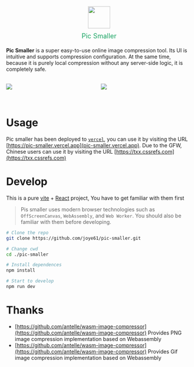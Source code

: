 <div style="text-align:center;margin: 20px 0;">
  <div style="display:flex;align-items:center;flex-direction:column;">
    <img src="https://txx.cssrefs.com/logo.svg" width="60" height="60">
    <div style="margin-top:10px;font-size:18px;color:#1da565">Pic Smaller</div>
  </div>
</div>

**Pic Smaller** is a super easy-to-use online image compression tool. Its UI is intuitive and supports compression configuration. At the same time, because it is purely local compression without any server-side logic, it is completely safe.

<br/>

<div style="display:flex;justify-content:space-between;">
  <div style="width:49%;"><img src="https://txx.cssrefs.com/demo1.png"></div>
  <div style="width:49%;"><img src="https://txx.cssrefs.com/demo2.png"></div>
</div>

<br/>
<br/>

# Usage

Pic smaller has been deployed to [`vercel`](https://vercel.com/), you can use it by visiting the URL [https://pic-smaller.vercel.app](pic-smaller.vercel.app). Due to the GFW, Chinese users can use it by visiting the URL [https://txx.cssrefs.com](https://txx.cssrefs.com)

# Develop

This is a pure [vite](https://vitejs.dev/) + [React](https://react.dev/) project, You have to get familiar with them first

> Pis smaller uses modern browser technologies such as `OffScreenCanvas`, `WebAssembly`, and `Web Worker`. You should also be familiar with them before developing.

```bash
# Clone the repo
git clone https://github.com/joye61/pic-smaller.git

# Change cwd
cd ./pic-smaller

# Install dependences
npm install

# Start to develop
npm run dev
```

# Thanks

- [https://github.com/antelle/wasm-image-compressor](https://github.com/antelle/wasm-image-compressor) Provides PNG image compression implementation based on Webassembly
- [https://github.com/antelle/wasm-image-compressor](https://github.com/antelle/wasm-image-compressor) Provides Gif image compression implementation based on Webassembly
